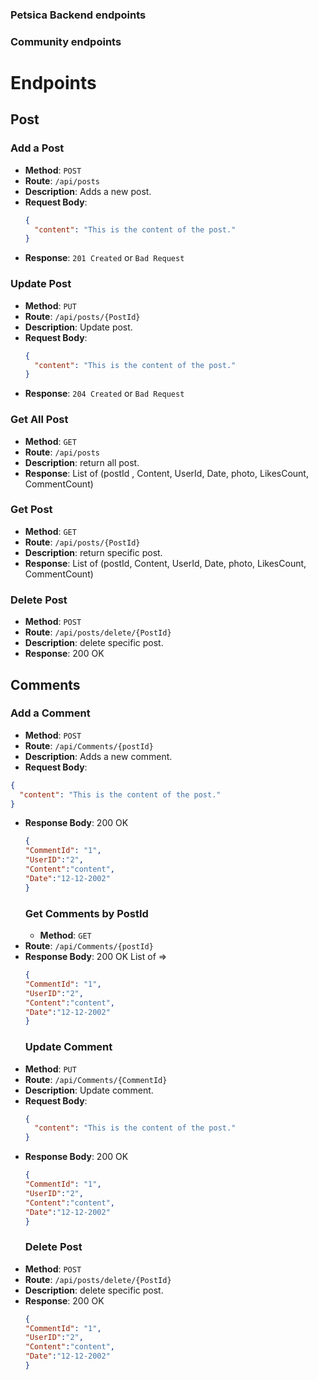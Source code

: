 ### Petsica Backend endpoints
### Community endpoints
# Endpoints
## Post
### **Add a Post**
- **Method**: `POST`
- **Route**: `/api/posts`
- **Description**: Adds a new post.
- **Request Body**:
  ```json
  {
    "content": "This is the content of the post."
  }
- **Response**: `201 Created` or `Bad Request`
### **Update Post**
- **Method**: `PUT`
- **Route**: `/api/posts/{PostId}`
- **Description**: Update post.
- **Request Body**:
  ```json
  {
    "content": "This is the content of the post."
  }
- **Response**: `204 Created` or `Bad Request`
### **Get All Post**
- **Method**: `GET`
- **Route**: `/api/posts`
- **Description**: return all post.
- **Response**: List of (postId , Content, UserId, Date, photo, LikesCount, CommentCount)
### **Get Post**
- **Method**: `GET`
- **Route**: `/api/posts/{PostId}`
- **Description**: return specific post.
- **Response**: List of (postId, Content, UserId, Date, photo, LikesCount, CommentCount)
### **Delete Post**
- **Method**: `POST`
- **Route**: `/api/posts/delete/{PostId}`
- **Description**: delete specific post.
- **Response**: 200 OK

## Comments
### **Add a Comment**
- **Method**: `POST`
- **Route**: `/api/Comments/{postId}`
- **Description**: Adds a new comment.
-  **Request Body**:
  ```json
  {
    "content": "This is the content of the post."
  }
```

- **Response Body**:
  200 OK
  ```json
  {
  "CommentId": "1",
  "UserID":"2",
  "Content":"content",
  "Date":"12-12-2002"
  }
  ```
  ### **Get Comments by PostId**
  - **Method**: `GET`
- **Route**: `/api/Comments/{postId}`
- **Response Body**:
  200 OK
    List of => 
  ```json
  {
  "CommentId": "1",
  "UserID":"2",
  "Content":"content",
  "Date":"12-12-2002"
  }
  ```
  ### **Update Comment**
- **Method**: `PUT`
- **Route**: `/api/Comments/{CommentId}`
- **Description**: Update comment.
- **Request Body**:
  ```json
  {
    "content": "This is the content of the post."
  }
- **Response Body**:
  200 OK
  ```json
  {
  "CommentId": "1",
  "UserID":"2",
  "Content":"content",
  "Date":"12-12-2002"
  }
  ```
  ### **Delete Post**
- **Method**: `POST`
- **Route**: `/api/posts/delete/{PostId}`
- **Description**: delete specific post.
- **Response**:   200 OK
  ```json
  {
  "CommentId": "1",
  "UserID":"2",
  "Content":"content",
  "Date":"12-12-2002"
  }

  
  
  
